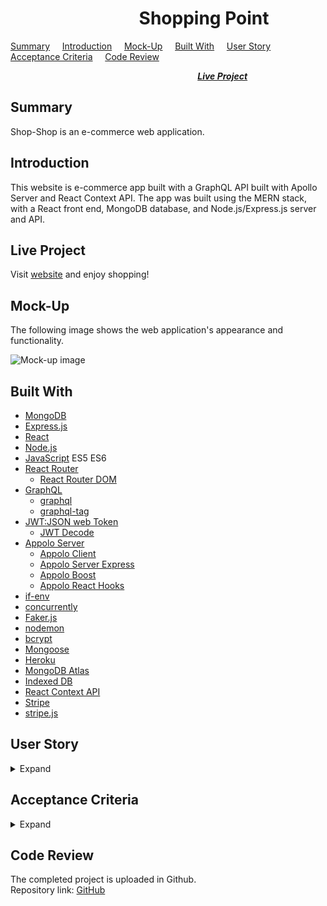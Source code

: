 #  &nbsp; &nbsp; &nbsp; &nbsp; &nbsp; &nbsp; &nbsp; &nbsp; &nbsp; &nbsp; &nbsp; &nbsp; &nbsp; &nbsp; &nbsp; &nbsp;Shopping Point

[Summary](#Summary) &nbsp; &nbsp; [Introduction](#Introduction) &nbsp; &nbsp; [Mock-Up](#Mock-up) &nbsp; &nbsp; [Built With](#Built-With) &nbsp; &nbsp; [User Story](#User-Story) &nbsp; &nbsp; [Acceptance Criteria](#Acceptance-Criteria)  &nbsp; &nbsp; [Code Review](#Code-Review)   

 &nbsp; &nbsp; &nbsp; &nbsp; &nbsp; &nbsp; &nbsp; &nbsp; &nbsp; &nbsp; &nbsp; &nbsp; &nbsp; &nbsp; &nbsp; &nbsp; &nbsp; &nbsp; &nbsp; &nbsp;  &nbsp; &nbsp; &nbsp; &nbsp; &nbsp; &nbsp; &nbsp; &nbsp; &nbsp; &nbsp; &nbsp; &nbsp; &nbsp; &nbsp; &nbsp; &nbsp; &nbsp; &nbsp; [***Live Project***](#Live-Project)

## Summary

 Shop-Shop is an e-commerce web application.

## Introduction
 
 This website is e-commerce app built with a GraphQL API built with Apollo Server and React Context API. The app was built using the MERN stack, with a React front end, MongoDB database, and Node.js/Express.js server and API.    

## Live Project

Visit [website](https://rocky-island-82214.herokuapp.com/) and enjoy shopping!

## Mock-Up
The following image shows the web application's appearance and functionality.  

![Mock-up image](client/public/mock-up.png "Mock-up image")

## Built With
* [MongoDB](https://www.mongodb.com/)
* [Express.js](https://expressjs.com/)
* [React](https://reactjs.org/)
* [Node.js](https://nodejs.org/en/)
* [JavaScript](https://www.javascript.com/) ES5 ES6  
* [React Router](https://reactrouter.com/)
    * [React Router DOM](https://www.npmjs.com/package/react-router-dom)
* [GraphQL](https://graphql.org/)
    * [graphql](https://www.npmjs.com/package/graphql)
    * [graphql-tag](https://www.npmjs.com/package/graphql-tag)
* [JWT:JSON web Token](https://www.npmjs.com/package/jsonwebtoken)
    * [JWT Decode](https://www.npmjs.com/package/jwt-decode)
* [Appolo Server](https://www.apollographql.com/docs/apollo-server/)
    * [Appolo Client](https://www.apollographql.com/docs/react/)
    * [Appolo Server Express](https://www.npmjs.com/package/apollo-server-express)
    * [Appolo Boost](https://www.npmjs.com/package/apollo-boost)
    * [Appolo React Hooks](https://www.npmjs.com/package/@apollo/react-hooks)
* [if-env](https://www.npmjs.com/package/if-env)
* [concurrently](https://www.npmjs.com/package/concurrently)
* [Faker.js](https://www.npmjs.com/package/faker)
* [nodemon](https://www.npmjs.com/package/nodemon)
* [bcrypt](https://www.npmjs.com/package/bcrypt)
* [Mongoose](https://developer.mozilla.org/en-US/docs/Learn/Server-side/Express_Nodejs/mongoose)
* [Heroku](https://www.heroku.com/)
* [MongoDB Atlas](https://www.mongodb.com/cloud/atlas2)
* [Indexed DB](https://developer.mozilla.org/en-US/docs/Web/API/IndexedDB_API)
* [React Context API](https://reactjs.org/docs/context.html)
* [Stripe](https://www.npmjs.com/package/stripe)
* [stripe.js](https://www.npmjs.com/package/@stripe/stripe-js)


## User Story
<details>
<summary>Expand</summary>  

    AS AN online shopper
    I WANT to search for categorised items
    SO THAT I can shop in this website
</details>

## Acceptance Criteria
<details>
<summary>Expand</summary>

    GIVEN an e-commerce website
    WHEN I open the home page
    THEN I am presented with options of category of items to shop from , shopping cart and options to login or signup
    WHEN I choose a category of product
    THEN I am presented with all the items of that category, its price and an option to add it to cart
    WHEN I view one product
    THEN I am presented with a brief description of the product, its price and options to add and remove to/from the cart
    WHEN I open the shopping cart
    THEN it shows the list of items added and their inidiviadual and total price, ability to change the quantity and delete the item
    WHEN I login
    THEN I am able to checkout the items added to the cart and able to see my order histories
    WHEN I checkout
    THEN I am able to pay with card and message is shown and automatically returned to homepage after three seconds
  
</details>

## Code Review

The completed project is uploaded in Github.  
Repository link:  [GitHub](https://github.com/rosefrancis-tech/shopping-point)  